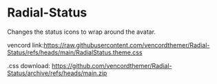 # Radial-Status
 Changes the status icons to wrap around the avatar.
 
vencord link:https://raw.githubusercontent.com/vencordthemer/Radial-Status/refs/heads/main/RadialStatus.theme.css

.css download: https://github.com/vencordthemer/Radial-Status/archive/refs/heads/main.zip
